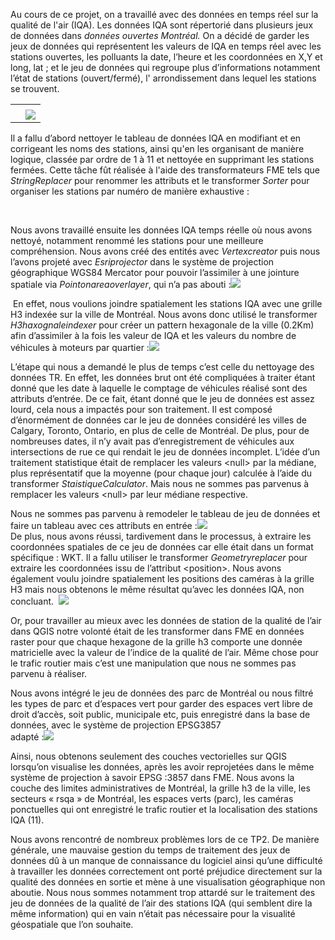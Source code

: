 Au cours de ce projet, on a travaillé avec des données en temps réel sur la qualité de l'air (IQA). Les données IQA sont répertorié dans plusieurs jeux de données dans _données ouvertes Montréal._ On a décidé de garder les jeux de données qui représentent les valeurs de IQA en temps réel avec les stations ouvertes, les polluants la date, l’heure et les coordonnées en X,Y et long, lat ; et le jeu de données qui regroupe plus d’informations notamment l’état de stations (ouvert/fermé), l' arrondissement dans lequel les stations se trouvent.

|   |                                                                                                                                                                                                   |
| - | ------------------------------------------------------------------------------------------------------------------------------------------------------------------------------------------------- |
|   |                                                                                                                                                                                                   |
|   | ![](https://lh7-us.googleusercontent.com/gDwh0kw_hLtu1hIyCpDOAlJSZfC4BFRjXcVA_2sZmJe0LmcVs_s8p3apKKHLCPPfkcSw43VDcTpysLJb0o-TQB60b7__5o1hOH55ABLpUkhLSCGiWEmKJ5zUKDQt3p4id8ohmrvrVpJeGGVrNy6U9ug) |

&#x20;Il a fallu d’abord nettoyer le tableau de données IQA en modifiant et en corrigeant les noms des stations, ainsi qu'en les organisant de manière logique, classée par ordre de 1 à 11 et nettoyée en supprimant les stations fermées. Cette tâche fût réalisée à l'aide des transformateurs FME tels que _StringReplacer_ pour renommer les attributs et le transformer _Sorter_ pour organiser les stations par numéro de manière exhaustive :

 

Nous avons travaillé ensuite les données IQA temps réelle où nous avons nettoyé, notamment renommé les stations pour une meilleure compréhension. Nous avons créé des entités avec _Vertexcreator_ puis nous l’avons projeté avec _Esriprojector_ dans le système de projection géographique WGS84 Mercator pour pouvoir l’assimiler à une jointure spatiale via _Pointonareaoverlayer_, qui n’a pas abouti :![](https://lh7-us.googleusercontent.com/zq4Og_x038lZNpP2OMBSlTqvdrhgpOoWDv9oDk9-ZEhBUQ7WswylzLr0w11KokGazgooy9eZkiORiQDnWB6eDug0GJYJ71j1HdTDlvwlyGCj1zspaz4XvFtos4INedbxUgSQ_TG3hZROh57oUo7Lw9c)

 En effet, nous voulions joindre spatialement les stations IQA avec une grille H3 indexée sur la ville de Montréal. Nous avons donc utilisé le transformer _H3haxognaleindexer_ pour créer un pattern hexagonale de la ville (0.2Km) afin d’assimiler à la fois les valeur de IQA et les valeurs du nombre de véhicules à moteurs par quartier :![](https://lh7-us.googleusercontent.com/SGXJGsfXEMCSVA0okHrVBYqUs_pI8GnP7qB4Yz_sUuC7_fT-zyVGiRb8WJIosTQH_9nnX2yzZYAW59MEjVYSk8bja9p7G8-6c-hHk1oVDbKAgg7YNmOscfVazCflttwAx1s6HDhvqCU68EoCMboKzNc)

L’étape qui nous a demandé le plus de temps c’est celle du nettoyage des données TR. En effet, les données brut ont été compliquées à traiter étant donné que les date à laquelle le comptage de véhicules réalisé sont des attributs d’entrée. De ce fait, étant donné que le jeu de données est assez lourd, cela nous a impactés pour son traitement. Il est composé d’énormément de données car le jeu de données considéré les villes de Calgary, Toronto, Ontario, en plus de celle de Montréal. De plus, pour de nombreuses dates, il n’y avait pas d’enregistrement de véhicules aux intersections de rue ce qui rendait le jeu de données incomplet. L’idée d’un traitement statistique était de remplacer les valeurs \<null> par la médiane, plus représentatif que la moyenne (pour chaque jour) calculée à l’aide du transformer _StaistiqueCalculator_. Mais nous ne sommes pas parvenus à remplacer les valeurs \<null> par leur médiane respective.

Nous ne sommes pas parvenu à remodeler le tableau de jeu de données et faire un tableau avec ces attributs en entrée :![](https://lh7-us.googleusercontent.com/_MyRKz533yqdAiaEOghF-6WSxJ8q1KNlhJk5dg17GYzNtT5l7sd41BrahqDcxjgu7bruqbycmzU_hf98RbT83gnTgzypLpc1rF6WxViLoJaD057u16cV9AtJL1xWSCZCsYLm4gr-QgTd-UZ1i3ogWQU)\
&#x20;De plus, nous avons réussi, tardivement dans le processus, à extraire les coordonnées spatiales de ce jeu de données car elle était dans un format spécifique : WKT. Il a fallu utiliser le transformer _Geometryreplacer_ pour extraire les coordonnées issu de l’attribut \<position>. Nous avons également voulu joindre spatialement les positions des caméras à la grille H3 mais nous obtenons le même résultat qu’avec les données IQA, non concluant.  ![](https://lh7-us.googleusercontent.com/bR8j6eGamDYAJhRUl2yhXG88JrI83tAk7-1RXRxlEdCM6E7ANLTN-VXsi5r_gHRbVCDMrGo14i7qpWuinDUHDNs8VYuoS09fTAtK2iU1XJawagyDiLSyCZUhOjT2cEy5vmPzNFJ1Mo6AhVkAdU-WbFw)

Or, pour travailler au mieux avec les données de station de la qualité de l’air dans QGIS notre volonté était de les transformer dans FME en données raster pour que chaque hexagone de la grille h3 comporte une donnée matricielle avec la valeur de l’indice de la qualité de l’air. Même chose pour le trafic routier mais c’est une manipulation que nous ne sommes pas parvenu à réaliser.

Nous avons intégré le jeu de données des parc de Montréal ou nous filtré les types de parc et d’espaces vert pour garder des espaces vert libre de droit d’accès, soit public, municipale etc, puis enregistré dans la base de données, avec le système de projection EPSG3857\
&#x20;adapté :![](https://lh7-us.googleusercontent.com/afj1E93Prr7Ehgg4hxkYmmRgiWxvfklshsys7zYUCYj4NN1rlvabJz_jQ_nH8IHcfqJG6c3PAdIL4jdjB-BaEF8LRc0-QA2UaZ-64cji6ry-KzXq7hgPUaoblvN2EJ5C1rV4Fqn4aF1Pr8MLA2H3QQw)

Ainsi, nous obtenons seulement des couches vectorielles sur QGIS lorsqu’on visualise les données, après les avoir reprojetées dans le même système de projection à savoir EPSG :3857 dans FME. Nous avons la couche des limites administratives de Montréal, la grille h3 de la ville, les secteurs « rsqa » de Montréal, les espaces verts (parc), les caméras ponctuelles qui ont enregistré le trafic routier et la localisation des stations IQA (11).

Nous avons rencontré de nombreux problèmes lors de ce TP2. De manière générale, une mauvaise gestion du temps de traitement des jeux de données dû à un manque de connaissance du logiciel ainsi qu’une difficulté à travailler les données correctement ont porté préjudice directement sur la qualité des données en sortie et mène à une visualisation géographique non aboutie. Nous nous sommes notamment trop attardé sur le traitement des jeu de données de la qualité de l’air des stations IQA (qui semblent dire la même information) qui en vain n’était pas nécessaire pour la visualité géospatiale que l’on souhaite.
